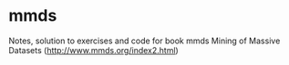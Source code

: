 mmds
====
Notes, solution to exercises and code for book mmds Mining of Massive Datasets (http://www.mmds.org/index2.html)
